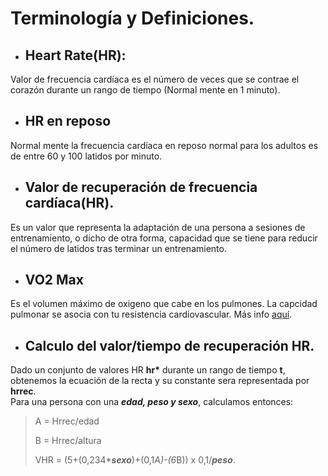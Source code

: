 # Terminología y Definiciones.

- ## Heart Rate(HR):

Valor de frecuencia cardíaca es el número de veces que se contrae el corazón durante un rango de tiempo (Normal mente en 1 minuto).

- ## HR en reposo

Normal mente la frecuencia cardíaca en reposo normal para los adultos es de entre 60 y 100 latidos por minuto.

- ## Valor de recuperación de frecuencia cardíaca(HR).

Es un valor que representa la adaptación de una persona a sesiones de entrenamiento, o dicho de otra forma, capacidad que se tiene para reducir el número de latidos tras terminar un entrenamiento.

- ## VO2 Max
Es el volumen máximo de oxigeno que cabe en los pulmones. La capcidad pulmonar se asocia con tu resistencia cardiovascular. Más info [aquí](https://www.palabraderunner.com/vo2-max-que-es-y-formula/).

- ## Calculo del valor/tiempo de recuperación HR.

Dado un conjunto de valores HR __hr*__ durante un rango de tiempo __t__, obtenemos la ecuación de la recta y su constante sera representada por __hrrec__.  
Para una persona con una ___edad, peso y sexo___, calculamos entonces:

> A = Hrrec/edad
>
> B = Hrrec/altura
> 
> VHR = (5+(0,234*___sexo___)+(0,1*A)-(6*B)) x 0,1/___peso___.
